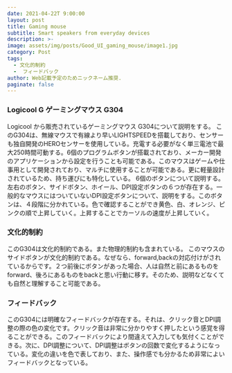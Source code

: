 ```yaml
---
date: 2021-04-22T 9:00:00
layout: post
title: Gaming mouse
subtitle: Smart speakers from everyday devices
description: >-
image: assets/img/posts/Good_UI_gaming_mouse/image1.jpg
category: Post
tags: 
  - 文化的制約
  -  フィードバック
author: Web記載予定のためニックネーム推奨.
paginate: false
---
```


### Logicool G ゲーミングマウス G304
Logicool から販売されているゲーミングマウス G304について説明をする。
このG304は、無線マウスで有線より早いLIGHTSPEEDを搭載しており、センサーも独自開発のHEROセンサーを使用している。充電する必要がなく単三電池で最大250時間可動する。6個のプログラムボタンが搭載されており、メーカー開発のアプリケーションから設定を行うことも可能である。このマウスはゲームや仕事用として開発されており、マルチに使用することが可能である。更に軽量設計されているため、持ち運びにも特化している。
6個のボタンについて説明する。左右のボタン、サイドボタン、ホイール、DPI設定ボタンの６つが存在する。一般的なマウスにはついていないDPI設定ボタンについて、説明をする。このボタンは、４段階に分かれている。色で確認することができ黄色、白、オレンジ、ピンクの順で上昇していく。上昇することでカーソルの速度が上昇していく。

### 文化的制約
このG304は文化的制約である。また物理的制約も含まれている。
このマウスのサイドボタンが文化的制約である。なぜなら、forward,backの対応付けがされているからです。２つ前後にボタンがあった場合、人は自然と前にあるものをforward、後ろにあるものをbackと思い行動に移す。そのため、説明などなくても自然と理解すること可能である。

### フィードバック
このG304には明確なフィードバックが存在する。それは、クリック音とDPI調整の際の色の変化です。クリック音は非常に分かりやすく押したという感覚を得ることができる。このフィードバックにより間違えて入力しても気付くことができる。次に、DPI調整について、DPI調整はボタンの回数で変化するようになっている。変化の違いを色で表しており、また、操作感でも分かるため非常によいフィードバックとなっている。
